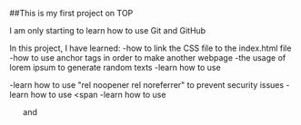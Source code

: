 ##This is my first project on TOP

I am only starting to learn how to use Git and GitHub

In this project, I have learned:
-how to link the CSS file to the index.html file
-how to use anchor tags in order to make another webpage
-the usage of lorem ipsum to generate random texts
-learn how to use <div>
-learn how to use "rel noopener rel noreferrer" to prevent security issues
-learn how to use <span
-learn how to use <ul> and <ol>